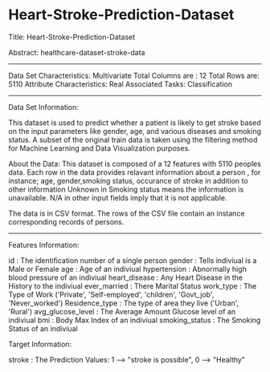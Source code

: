 # Heart-Stroke-Prediction-Dataset

Title: Heart-Stroke-Prediction-Dataset

Abstract: healthcare-dataset-stroke-data

-----------------------------------------------------	

Data Set Characteristics: Multivariate
Total Columns are : 12
Total Rows are: 5110
Attribute Characteristics: Real
Associated Tasks: Classification

-----------------------------------------------------	

Data Set Information:

This dataset is used to predict whether a patient is likely to get stroke based on the input parameters like gender, age, and various diseases and smoking status. A subset of the original train data is taken using the filtering method for Machine Learning and Data Visualization purposes.

About the Data: This dataset is composed of a 12 features with 5110 peoples data. Each row in the data provides relavant information about a person , for instance; age, gender,smoking status, occurance of stroke in addition to other information Unknown in Smoking status means the information is unavailable. N/A in other input fields imply that it is not applicable.

The data is in CSV format. The rows of the CSV file contain an 
instance corresponding records of persons.

-----------------------------------------------------

Features Information:

id                : The identification number of a single person
gender            : Tells indiviual is a Male or Female
age               : Age of an indiviual
hypertension      : Abnormally high blood pressure of an indiviual
heart_disease     : Any Heart Disease in the History to the indiviual
ever_married      : There Marital Status
work_type         : The Type of Work ('Private', 'Self-employed', 'children', 'Govt_job', 'Never_worked')
Residence_type    : The type of area they live ('Urban', 'Rural')
avg_glucose_level : The Average Amount Glucose level of an indiviual
bmi               : Body Max Index of an indiviual
smoking_status    : The Smoking Status of an indiviual

Target Information:

stroke            : The Prediction Values: 1 --> "stroke is possible", 0 --> "Healthy"
